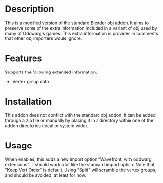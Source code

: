 # Description

This is a modified version of the standard Blender obj addon. It aims to preserve some of the extra information included in a variant of obj used by many of Oddwarg's games. This extra information is provided in comments that other obj importers would ignore.

# Features

Supports the following extended information:

* Vertex group data

# Installation

This addon does not conflict with the standard obj addon. It can be added through a zip file or manually by placing it in a directory within one of the addon directories (local or system wide).

# Usage

When enabled, this adds a new import option "Wavefront, with oddwarg extensions". It should work a lot like the standard import option. Note that "Keep Vert Order" is default. Using "Split" will scramble the vertex groups, and should be avoided, at least for now.
